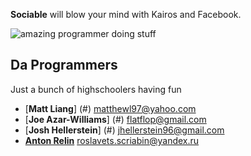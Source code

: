 **Sociable** will blow your mind with Kairos and Facebook.

![amazing programmer doing stuff](http://i.imgur.com/VhlQK.gif)

Da Programmers
---------------------
Just a bunch of highschoolers having fun

- [**Matt Liang**] (#) <matthewl97@yahoo.com>
- [**Joe Azar-Williams**] (#) <flatflop@gmail.com>
- [**Josh Hellerstein**] (#) <jhellerstein96@gmail.com>
- [**Anton Relin**](https://www.twitter.com/russianrelin) <roslavets.scriabin@yandex.ru>

